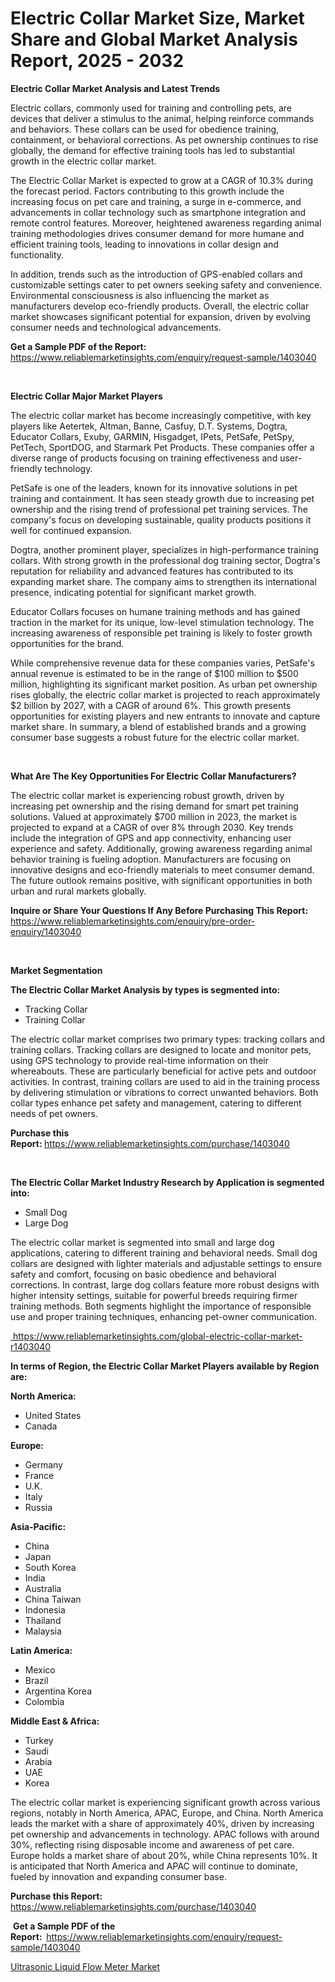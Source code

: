 <p><h1>Electric Collar Market Size, Market Share and Global Market Analysis Report, 2025 - 2032</h1></p><p><strong>Electric Collar Market Analysis and Latest Trends</strong></p>
<p><p>Electric collars, commonly used for training and controlling pets, are devices that deliver a stimulus to the animal, helping reinforce commands and behaviors. These collars can be used for obedience training, containment, or behavioral corrections. As pet ownership continues to rise globally, the demand for effective training tools has led to substantial growth in the electric collar market.</p><p>The Electric Collar Market is expected to grow at a CAGR of 10.3% during the forecast period. Factors contributing to this growth include the increasing focus on pet care and training, a surge in e-commerce, and advancements in collar technology such as smartphone integration and remote control features. Moreover, heightened awareness regarding animal training methodologies drives consumer demand for more humane and efficient training tools, leading to innovations in collar design and functionality.</p><p>In addition, trends such as the introduction of GPS-enabled collars and customizable settings cater to pet owners seeking safety and convenience. Environmental consciousness is also influencing the market as manufacturers develop eco-friendly products. Overall, the electric collar market showcases significant potential for expansion, driven by evolving consumer needs and technological advancements.</p></p>
<p><strong>Get a Sample PDF of the Report:&nbsp;</strong> <a href="https://www.reliablemarketinsights.com/enquiry/request-sample/1403040?utm_campaign=3274&utm_medium=2&utm_source=Github&utm_content=ia&utm_term=28032025&utm_id=electric-collar">https://www.reliablemarketinsights.com/enquiry/request-sample/1403040</a></p>
<p>&nbsp;</p>
<p><strong>Electric Collar Major Market Players</strong></p>
<p><p>The electric collar market has become increasingly competitive, with key players like Aetertek, Altman, Banne, Casfuy, D.T. Systems, Dogtra, Educator Collars, Exuby, GARMIN, Hisgadget, IPets, PetSafe, PetSpy, PetTech, SportDOG, and Starmark Pet Products. These companies offer a diverse range of products focusing on training effectiveness and user-friendly technology.</p><p>PetSafe is one of the leaders, known for its innovative solutions in pet training and containment. It has seen steady growth due to increasing pet ownership and the rising trend of professional pet training services. The company's focus on developing sustainable, quality products positions it well for continued expansion.</p><p>Dogtra, another prominent player, specializes in high-performance training collars. With strong growth in the professional dog training sector, Dogtra's reputation for reliability and advanced features has contributed to its expanding market share. The company aims to strengthen its international presence, indicating potential for significant market growth.</p><p>Educator Collars focuses on humane training methods and has gained traction in the market for its unique, low-level stimulation technology. The increasing awareness of responsible pet training is likely to foster growth opportunities for the brand.</p><p>While comprehensive revenue data for these companies varies, PetSafe's annual revenue is estimated to be in the range of $100 million to $500 million, highlighting its significant market position. As urban pet ownership rises globally, the electric collar market is projected to reach approximately $2 billion by 2027, with a CAGR of around 6%. This growth presents opportunities for existing players and new entrants to innovate and capture market share. In summary, a blend of established brands and a growing consumer base suggests a robust future for the electric collar market.</p></p>
<p>&nbsp;</p>
<p><strong>What Are The Key Opportunities For Electric Collar Manufacturers?</strong></p>
<p><p>The electric collar market is experiencing robust growth, driven by increasing pet ownership and the rising demand for smart pet training solutions. Valued at approximately $700 million in 2023, the market is projected to expand at a CAGR of over 8% through 2030. Key trends include the integration of GPS and app connectivity, enhancing user experience and safety. Additionally, growing awareness regarding animal behavior training is fueling adoption. Manufacturers are focusing on innovative designs and eco-friendly materials to meet consumer demand. The future outlook remains positive, with significant opportunities in both urban and rural markets globally.</p></p>
<p><strong>Inquire or Share Your Questions If Any Before Purchasing This Report:</strong> <a href="https://www.reliablemarketinsights.com/enquiry/pre-order-enquiry/1403040?utm_campaign=3274&utm_medium=2&utm_source=Github&utm_content=ia&utm_term=28032025&utm_id=electric-collar">https://www.reliablemarketinsights.com/enquiry/pre-order-enquiry/1403040</a></p>
<p>&nbsp;</p>
<p><strong>Market Segmentation</strong></p>
<p><strong>The Electric Collar Market Analysis by types is segmented into:</strong></p>
<p><ul><li>Tracking Collar</li><li>Training Collar</li></ul></p>
<p><p>The electric collar market comprises two primary types: tracking collars and training collars. Tracking collars are designed to locate and monitor pets, using GPS technology to provide real-time information on their whereabouts. These are particularly beneficial for active pets and outdoor activities. In contrast, training collars are used to aid in the training process by delivering stimulation or vibrations to correct unwanted behaviors. Both collar types enhance pet safety and management, catering to different needs of pet owners.</p></p>
<p><strong>Purchase this Report:&nbsp;</strong><a href="https://www.reliablemarketinsights.com/purchase/1403040?utm_campaign=3274&utm_medium=2&utm_source=Github&utm_content=ia&utm_term=28032025&utm_id=electric-collar">https://www.reliablemarketinsights.com/purchase/1403040</a></p>
<p>&nbsp;</p>
<p><strong>The Electric Collar Market Industry Research by Application is segmented into:</strong></p>
<p><ul><li>Small Dog</li><li>Large Dog</li></ul></p>
<p><p>The electric collar market is segmented into small and large dog applications, catering to different training and behavioral needs. Small dog collars are designed with lighter materials and adjustable settings to ensure safety and comfort, focusing on basic obedience and behavioral corrections. In contrast, large dog collars feature more robust designs with higher intensity settings, suitable for powerful breeds requiring firmer training methods. Both segments highlight the importance of responsible use and proper training techniques, enhancing pet-owner communication.</p></p>
<p><a href="https://www.reliablemarketinsights.com/global-electric-collar-market-r1403040?utm_campaign=3274&utm_medium=2&utm_source=Github&utm_content=ia&utm_term=28032025&utm_id=electric-collar">&nbsp;https://www.reliablemarketinsights.com/global-electric-collar-market-r1403040</a></p>
<p><strong>In terms of Region, the Electric Collar Market Players available by Region are:</strong></p>
<p>
    <p> <strong> North America: </strong>
        <ul>
            <li>United States</li>
            <li>Canada</li>
        </ul>
        </p> 
    <p> <strong> Europe: </strong>
        <ul>
            <li>Germany</li>
            <li>France</li>
            <li>U.K.</li>
            <li>Italy</li>
            <li>Russia</li>
        </ul>
        </p> 
    <p> <strong> Asia-Pacific: </strong>
        <ul>
            <li>China</li>
            <li>Japan</li>
            <li>South Korea</li>
            <li>India</li>
            <li>Australia</li>
            <li>China Taiwan</li>
            <li>Indonesia</li>
            <li>Thailand</li>
            <li>Malaysia</li>
        </ul>
        </p> 
    <p> <strong> Latin America: </strong>
        <ul>
            <li>Mexico</li>
            <li>Brazil</li>
            <li>Argentina Korea</li>
            <li>Colombia</li>
        </ul>
        </p> 
    <p> <strong> Middle East & Africa: </strong>
        <ul>
            <li>Turkey</li>
            <li>Saudi</li>
            <li>Arabia</li>
            <li>UAE</li>
            <li>Korea</li>
        </ul>
    </p>
    </p>
<p><p>The electric collar market is experiencing significant growth across various regions, notably in North America, APAC, Europe, and China. North America leads the market with a share of approximately 40%, driven by increasing pet ownership and advancements in technology. APAC follows with around 30%, reflecting rising disposable income and awareness of pet care. Europe holds a market share of about 20%, while China represents 10%. It is anticipated that North America and APAC will continue to dominate, fueled by innovation and expanding consumer base.</p></p>
<p><strong>Purchase this Report: </strong><a href="https://www.reliablemarketinsights.com/purchase/1403040?utm_campaign=3274&utm_medium=2&utm_source=Github&utm_content=ia&utm_term=28032025&utm_id=electric-collar">https://www.reliablemarketinsights.com/purchase/1403040</a></p>
<p>&nbsp;<strong>Get a Sample PDF of the Report:&nbsp;&nbsp;</strong><a href="https://www.reliablemarketinsights.com/enquiry/request-sample/1403040?utm_campaign=3274&utm_medium=2&utm_source=Github&utm_content=ia&utm_term=28032025&utm_id=electric-collar">https://www.reliablemarketinsights.com/enquiry/request-sample/1403040</a></p>
<p><strong></strong></p>
<p><p><a href="https://github.com/maseykokosq1/Market-Research-Report-List-1/blob/main/ultrasonic-liquid-flow-meter-market.md?utm_campaign=3274&utm_medium=2&utm_source=Github&utm_content=ia&utm_term=28032025&utm_id=electric-collar">Ultrasonic Liquid Flow Meter Market</a></p></p>